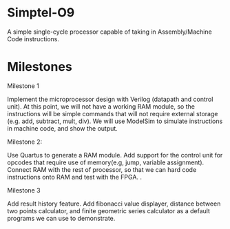 # Simptel-O9

A simple single-cycle processor capable of taking in Assembly/Machine Code instructions. 

# Milestones
Milestone 1

Implement the microprocessor design with Verilog (datapath and control unit). At this point, we will not have a working RAM module, so the instructions will be simple commands that will not require external storage (e.g. add, subtract, mult, div). We will use ModelSim to simulate instructions in machine code, and show the output.

Milestone 2:

Use Quartus to generate a RAM module. Add support for the control unit for opcodes that require use of memory(e.g, jump, variable assignment).  Connect RAM with the rest of processor, so that we can hard code instructions onto RAM and test with the FPGA. . 

Milestone 3

Add result history feature. Add fibonacci value displayer, distance between two points calculator, and finite geometric series calculator as a default programs we can use to demonstrate. 

